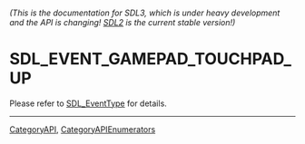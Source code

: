 ###### (This is the documentation for SDL3, which is under heavy development and the API is changing! [SDL2](https://wiki.libsdl.org/SDL2/) is the current stable version!)
# SDL_EVENT_GAMEPAD_TOUCHPAD_UP

Please refer to [SDL_EventType](SDL_EventType) for details.

----
[CategoryAPI](CategoryAPI), [CategoryAPIEnumerators](CategoryAPIEnumerators)

